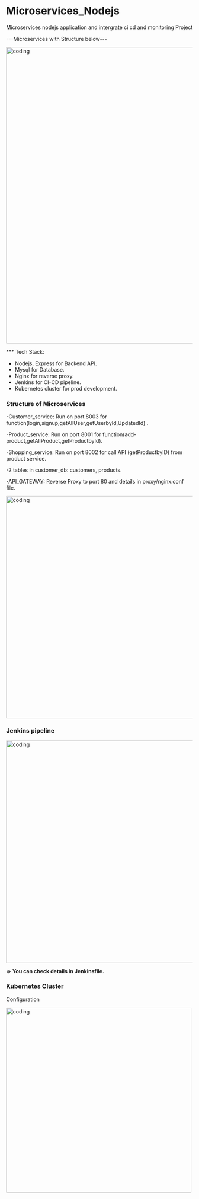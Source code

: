# Microservices_Nodejs
Microservices nodejs application and intergrate ci cd and monitoring Project


---Microservices with Structure below---

<img align = "center" alt = "coding" width = "800" src = "https://blogger.googleusercontent.com/img/b/R29vZ2xl/AVvXsEhaR-oiDHczwaEb3YbmvccT4dH6y5hXAI2BAOC9oxINdTWBosSZ9HiSmrQ3E4H_ZWNiIVnRvIokqCxvTzkcelz0JJGmO_IjUiX8TBQc8kSPR58YXqIgRiwHNS7LldQjfyomINi__qZLCxBgJoj_3WdLax5wVM6SuMlRW5igKt59Idza3p0haJ1mpiGMFyOa/s1257/microservice_structure.png"> 

*** Tech Stack:
- Nodejs, Express for Backend API.
- Mysql for Database.
- Nginx for reverse proxy.
- Jenkins for CI-CD pipeline.
- Kubernetes cluster for prod development.

### Structure of Microservices
-Customer_service: Run on port 8003 for function(login,signup,getAllUser,getUserbyId,UpdatedId) .

-Product_service: Run on port 8001 for function(add-product,getAllProduct,getProductbyId).

-Shopping_service: Run on port 8002 for call API (getProductbyID) from product service.

-2 tables in customer_db: customers, products.

-API_GATEWAY: Reverse Proxy to port 80 and details in proxy/nginx.conf file.


<img align = "center" alt = "coding" width = "600" src = "https://blogger.googleusercontent.com/img/b/R29vZ2xl/AVvXsEgKIGniLJpUs0hLpEetCz_4dERZkbuhszCEiUvR0l9cY4oso908PHcQrbRKgctJP9HVxrtrmh5mOwy8T9m_5i_JhlaPEoTgoOAURDMcQTRZcAFxilK3IMqhtEkl1Kbb_I6j5oWxinbm7MA1O4rXt1UulRA254oYx0HtNXneC9qjYVEew59qWLoLv8_nwkg1/s748/nginx_conf.jpg.png">

### Jenkins pipeline
<img align = "center" alt = "coding" width = "600" src = "https://blogger.googleusercontent.com/img/b/R29vZ2xl/AVvXsEh5MvqlIvimB-_uW-Igb3D1T1JqAt4rCxc2WsC4dgL65AhweY4kUw6p1yavfgbsrM7WQi2thcs0RtwGtc1t5sb5ZSvKTDt7Wj5ymDvzqrmVPeym1va-WmWSqjITgNmYs98oMs7nQ-i0a2EGJ-TuMwgA6KTdkNNCYoFvu0Gn0fvJYXW1E_hjrbg0JVcH_2o1/s1900/stage_jenkins.png">

**=> You can check details in Jenkinsfile.**

### Kubernetes Cluster

Configuration

<img align = "center" alt = "coding" width = "500" src = "https://blogger.googleusercontent.com/img/b/R29vZ2xl/AVvXsEgnTcCWK-R1sabTY32XsS_d19MjnkIDI_ZUcJSL7rdn07iK5tUK5XILGo6Sc_bobKiTDDc4EYlgIUTxdZoxl8oJky3U2DnR-Sxom-jY5q_5g9ww0YNK3cB_vHt610BH5FFh2uQ5M_0MXz8KVLPsBzVzLIPBaU36LZyYZj1D6nTT2CWvWArtNYdr-GAAk-sO/s1471/K8S.png">
